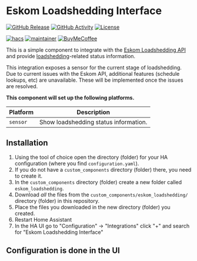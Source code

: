 # Eskom Loadshedding Interface

[![GitHub Release][releases-shield]][releases]
[![GitHub Activity][commits-shield]][commits]
[![License][license-shield]](LICENSE)

[![hacs][hacsbadge]][hacs]
[![maintainer][maintenance-shield]][maintainer]
[![BuyMeCoffee][buymecoffeebadge]][buymecoffee]

This is a simple component to integrate with the [Eskom Loadshedding API](https://loadshedding.eskom.co.za/LoadShedding) and provide [loadshedding](https://en.wikipedia.org/wiki/South_African_energy_crisis)-related status information.

This integration exposes a sensor for the current stage of loadshedding. Due to current issues with the Eskom API, additional features (schedule lookups, etc) are unavailable. These will be implemented once the issues are resolved.

**This component will set up the following platforms.**

Platform | Description
-- | --
`sensor` | Show loadshedding status information.

## Installation

1. Using the tool of choice open the directory (folder) for your HA configuration (where you find `configuration.yaml`).
2. If you do not have a `custom_components` directory (folder) there, you need to create it.
3. In the `custom_components` directory (folder) create a new folder called `eskom_loadshedding`.
4. Download _all_ the files from the `custom_components/eskom_loadshedding/` directory (folder) in this repository.
5. Place the files you downloaded in the new directory (folder) you created.
6. Restart Home Assistant
7. In the HA UI go to "Configuration" -> "Integrations" click "+" and search for "Eskom Loadshedding Interface"

## Configuration is done in the UI

<!---->

[buymecoffee]: https://www.buymeacoffee.com/swartjean
[buymecoffeebadge]: https://img.shields.io/badge/buy%20me%20a%20coffee-donate-yellow.svg?style=for-the-badge
[commits-shield]: https://img.shields.io/github/commit-activity/y/swartjean/ha-eskom-loadshedding.svg?style=for-the-badge
[commits]: https://github.com/swartjean/ha-eskom-loadshedding/commits/master
[hacs]: https://github.com/custom-components/hacs
[hacsbadge]: https://img.shields.io/badge/HACS-Custom-orange.svg?style=for-the-badge
[license-shield]: https://img.shields.io/github/license/swartjean/ha-eskom-loadshedding.svg?style=for-the-badge
[maintenance-shield]: https://img.shields.io/badge/maintainer-Jean%20Swart%20%40swartjean-blue.svg?style=for-the-badge
[maintainer]: https://github.com/swartjean
[releases-shield]: https://img.shields.io/github/release/swartjean/ha-eskom-loadshedding.svg?style=for-the-badge
[releases]: https://github.com/swartjean/ha-eskom-loadshedding/releases